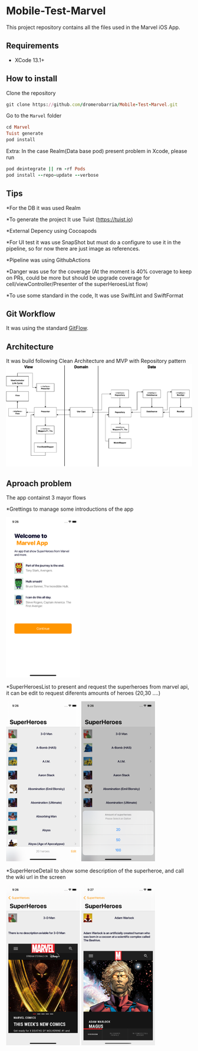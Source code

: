 # Mobile-Test-Marvel
This project repository contains all the files used in the Marvel iOS App.

## Requirements
- XCode 13.1+

## How to install
Clone the repository
```ruby
git clone https://github.com/dromerobarria/Mobile-Test-Marvel.git
```
Go to the `Marvel` folder
```ruby
cd Marvel
Tuist generate 
pod install
```

Extra: In the case Realm(Data base pod) present problem in Xcode, please run

```ruby
pod deintegrate || rm -rf Pods
pod install --repo-update --verbose
```


## Tips

*For the DB it was used Realm

*To generate the project It use Tuist (https://tuist.io)

*External Depency using Cocoapods

*For UI test it was use SnapShot but must do a configure to use it in the pipeline, so for now there are just image as references.

*Pipeline was using GithubActions

*Danger was use for the coverage (At the moment is 40% coverage to keep on PRs, could be more but should be upgrade coverage for cell/viewController/Presenter of the superHeroesList flow)

*To use some standard in the code, It was use SwiftLint and SwiftFormat

## Git Workflow
It was using the standard [GitFlow](https://www.atlassian.com/git/tutorials/comparing-workflows/gitflow-workflow).

## Architecture
It was build following Clean Architecture and MVP with Repository pattern 
![Clean MVP diagram](static/diagram.png)


## Aproach problem

The app containst 3 mayor flows

*Grettings to manage some introductions of the app

<img src="static/1.png" width="200">


*SuperHeroesList to present and request the superheroes from marvel api, it can be edit to request diferents amounts of heroes (20,30 ....) 

<img src="static/2.png" width="200">
<img src="static/3.png" width="200">

*SuperHeroeDetail to show some description of the superheroe, and call the wiki url in the screen

<img src="static/4.png" width="200">
<img src="static/5.png" width="200">
